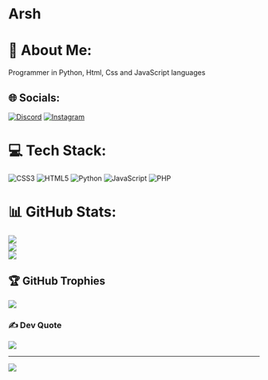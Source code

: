 # Arsh

# 💫 About Me:
Programmer in Python, Html, Css and JavaScript languages


## 🌐 Socials:
[![Discord](https://img.shields.io/badge/Discord-%237289DA.svg?logo=discord&logoColor=white)](https://discord.gg/Arshiaaa#0199) [![Instagram](https://img.shields.io/badge/Instagram-%23E4405F.svg?logo=Instagram&logoColor=white)](https://instagram.com/@arshiamov) 

# 💻 Tech Stack:
![CSS3](https://img.shields.io/badge/css3-%231572B6.svg?style=for-the-badge&logo=css3&logoColor=white) ![HTML5](https://img.shields.io/badge/html5-%23E34F26.svg?style=for-the-badge&logo=html5&logoColor=white) ![Python](https://img.shields.io/badge/python-3670A0?style=for-the-badge&logo=python&logoColor=ffdd54) ![JavaScript](https://img.shields.io/badge/javascript-%23323330.svg?style=for-the-badge&logo=javascript&logoColor=%23F7DF1E) ![PHP](https://img.shields.io/badge/php-%23777BB4.svg?style=for-the-badge&logo=php&logoColor=white)
# 📊 GitHub Stats:
![](https://github-readme-stats.vercel.app/api?username=Arshia-Movahedian&theme=dark&hide_border=false&include_all_commits=true&count_private=true)<br/>
![](https://github-readme-streak-stats.herokuapp.com/?user=Arshia-Movahedian&theme=dark&hide_border=false)<br/>
![](https://github-readme-stats.vercel.app/api/top-langs/?username=Arshia-Movahedian&theme=dark&hide_border=false&include_all_commits=true&count_private=true&layout=compact)

## 🏆 GitHub Trophies
![](https://github-profile-trophy.vercel.app/?username=Arshia-Movahedian&theme=radical&no-frame=false&no-bg=false&margin-w=4)

### ✍️ Dev Quote
![](https://quotes-github-readme.vercel.app/api?type=vetical&theme=gruvbox)

---
[![](https://visitcount.itsvg.in/api?id=Arshia-Movahedian&icon=2&color=7)](https://visitcount.itsvg.in)

<!-- Proudly created with GPRM ( https://gprm.itsvg.in ) -->
